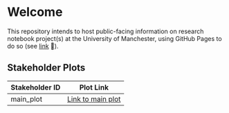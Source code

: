 # Welcome
This repository intends to host public-facing information on research notebook project(s) at the University of Manchester, using GitHub Pages to do so (see [link](https://oiseau-lab.github.io/research-notebooks/) 🔗).

## Stakeholder Plots

| Stakeholder ID | Plot Link |
| -------------- | --------- |
| main_plot       | [Link to main plot](https://github.com/oiseau-lab/research-notebooks/plots/main_plot.html) |
